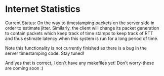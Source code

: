 # Internet Statistics
Current Status: On the way to timestamping packets on the server side in order to estimate
jitter. Similarly, the client will change its packet generation to contain packets which
keep track of time stamps to keep track of RTT and thus estimate latency when this system
is run for a long period of time. 

Note this functionality is not currently finished as there is a bug in the server 
timestamping code. Stay tuned!

And yes that is correct, I don't have any makefiles yet! Don't worry-these are coming soon :)
